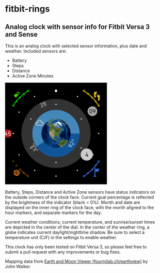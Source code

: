 # fitbit-rings
## Analog clock with sensor info for Fitbit Versa 3 and Sense

This is an analog clock with selected sensor information, plus date and weather. Included sensors are: 
+ Battery
+ Steps
+ Distance
+ Active Zone Minutes

<img src="Screenshot1.png" />

Battery, Steps, Distance and Active Zone sensors have status indicators on the outside corners of the clock face. Current goal percentage is reflected by the brightness of the indicator (black = 0%). Month and date are displayed on the inner ring of the clock face, with the month aligned to the hour markers, and separate markers for the day.

Current weather conditions, current temperature, and sunrise/sunset times are depicted in the center of the dial. In the center of the weather ring, a globe indicates current daylight/nighttime shadow. Be sure to select a temperature unit (C/F) in the settings to enable weather.

This clock has only been tested on Fitbit Versa 3, so please feel free to submit a pull request with any improvements or bug fixes.

Mapping data from [Earth and Moon Viewer (fourmilab.ch/earthview)](http://fourmilab.ch/earthview/credits.html) by John Walker.